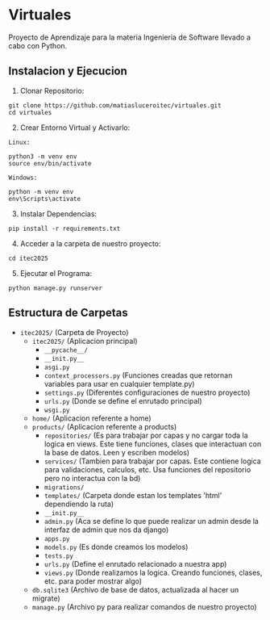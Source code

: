 # Virtuales

Proyecto de Aprendizaje para la materia Ingenieria de Software llevado a cabo con Python.

## Instalacion y Ejecucion

1. Clonar Repositorio:
```
git clone https://github.com/matiasluceroitec/virtuales.git
cd virtuales
```
2. Crear Entorno Virtual y Activarlo:

`Linux:`
```
python3 -m venv env
source env/bin/activate
```
`Windows:`
```
python -m venv env
env\Scripts\activate
```
3. Instalar Dependencias:
```
pip install -r requirements.txt
```
4. Acceder a la carpeta de nuestro proyecto:
```
cd itec2025
```
5. Ejecutar el Programa:
```
python manage.py runserver
```

## Estructura de Carpetas

- `itec2025/` (Carpeta de Proyecto)
   - `itec2025/` (Aplicacion principal)
     - `__pycache__/`
     - `__init.py__`
     - `asgi.py`
     - `context_processors.py` (Funciones creadas que retornan variables para usar en cualquier template.py)
     - `settings.py` (Diferentes configuraciones de nuestro proyecto)
     - `urls.py` (Donde se define el enrutado principal)
     - `wsgi.py`
   - `home/` (Aplicacion referente a home)
   - `products/` (Aplicacion referente a products)
     - `repositories/` (Es para trabajar por capas y no cargar toda la logica en views. Este tiene funciones, clases que interactuan con la base de datos. Leen y escriben modelos)
     - `services/` (Tambien para trabajar por capas. Este contiene logica para validaciones, calculos, etc. Usa funciones del repositorio pero no interactua con la bd)
     - `migrations/`
     - `templates/` (Carpeta donde estan los templates 'html' dependiendo la ruta)
     - `__init.py__`
     - `admin.py` (Aca se define lo que puede realizar un admin desde la interfaz de admin que nos da django)
     - `apps.py`
     - `models.py` (Es donde creamos los modelos)
     - `tests.py`
     - `urls.py` (Define el enrutado relacionado a nuestra app)
     - `views.py` (Donde realizamos la logica. Creando funciones, clases, etc. para poder mostrar algo)
   - `db.sqlite3` (Archivo de base de datos, actualizada al hacer un migrate)
   - `manage.py` (Archivo py para realizar comandos de nuestro proyecto)

